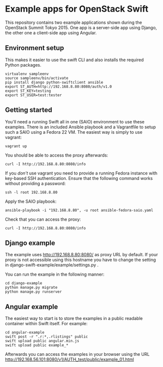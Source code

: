 Example apps for OpenStack Swift
================================

This repository contains two example applications shown during the OpenStack
Summit Tokyo 2015. One app is a server-side app using Django, the other one a
client-side app using Angular.

Environment setup
-----------------

This makes it easier to use the swift CLI and also installs the required Python
packages.

	virtualenv sampleenv
	source sampleenv/bin/activate
	pip install django python-swiftclient ansible
	export ST_AUTH=http://192.168.8.80:8080/auth/v1.0
	export ST_KEY=testing
	export ST_USER=test:tester

Getting started
---------------
You'll need a running Swift all in one (SAIO) environment to use these examples.
There is an included Ansible playbook and a Vagrantfile to setup such a SAIO
using a Fedora 22 VM. The easiest way is simply to use vagrant:

    vagrant up

You should be able to access the proxy afterwards:

    curl -I http://192.168.8.80:8080/info

If you _don't_ use vagrant you need to provide a running Fedora instance with
key-based SSH authentication. Ensure that the following command works without
providing a password:

    ssh -l root 192.168.8.80

Apply the SAIO playbook:

    ansible-playbook -i "192.168.8.80", -u root ansible-fedora-saio.yaml

Check that you can access the proxy:

    curl -I http://192.168.8.80:8080/info


Django example
--------------

The example uses http://192.168.8.80:8080/ as proxy URL by default. If your proxy is not
accessible using this hostname you have to change the setting in
django-swift-example/example/settings.py .

You can run the example in the following manner:

    cd django-example
    python manage.py migrate
    python manage.py runserver


Angular example
---------------
The easiest way to start is to store the examples in a public readable container
within Swift itself. For example:

    cd angular-example
    swift post -r ".r:*,.rlistings" public
    swift upload public angular.min.js
    swift upload public example_*

Afterwards you can access the examples in your browser using the URL
http://192.168.56.101:8080/v1/AUTH_test/public/example_01.html
